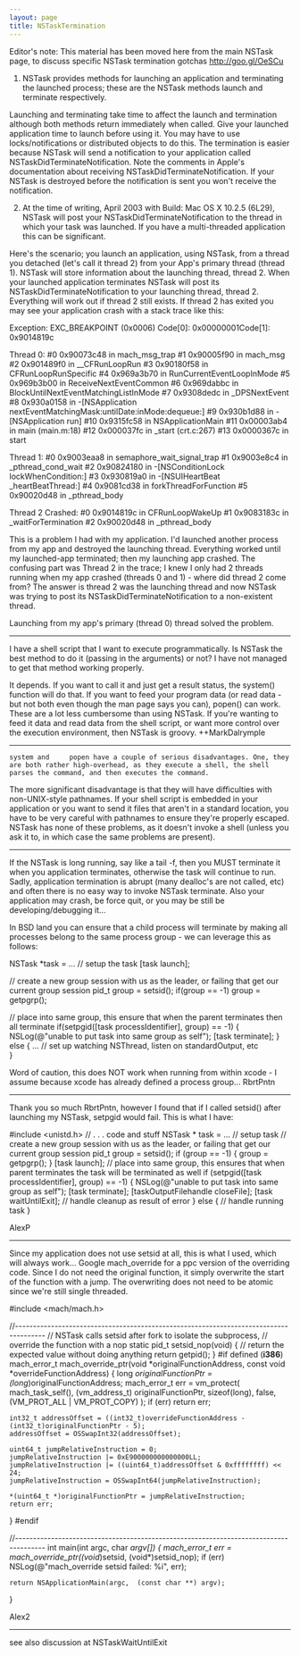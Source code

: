 ```yaml
---
layout: page
title: NSTaskTermination
---
```




Editor's note: This material has been moved here from the main NSTask page, to discuss specific NSTask termination gotchas http://goo.gl/OeSCu

1) NSTask provides methods for launching an application and terminating the launched process; these are the NSTask methods     launch and     terminate respectively.

Launching and terminating take time to affect the launch and termination although both methods return immediately when called.
Give your launched application time to launch before using it. You may have to use locks/notifications or distributed objects to do this. The termination is easier because NSTask will send a notification to your application called NSTaskDidTerminateNotification. Note the comments in Apple's documentation about receiving NSTaskDidTerminateNotification. If your NSTask is destroyed before the notification is sent you won't receive the notification.

2) At the time of writing, April 2003 with Build: Mac OS X 10.2.5 (6L29), NSTask will post your NSTaskDidTerminateNotification to the thread in which your task was launched. If you have a multi-threaded application this can be significant.

Here's the scenario; you launch an application, using NSTask, from a thread you detached (let's call it thread 2) from your App's primary thread (thread 1). NSTask will store information about the launching thread, thread 2. When your launched application terminates NSTask will post its NSTaskDidTerminateNotification to your launching thread, thread 2. Everything will work out if thread 2 still exists. If thread 2 has exited you may see your application crash with a stack trace like this:

    
<crash log>
Exception:  EXC_BREAKPOINT (0x0006)
Code[0]:    0x00000001Code[1]:    0x9014819c

Thread 0:
 #0   0x90073c48 in mach_msg_trap
 #1   0x90005f90 in mach_msg
 #2   0x901489f0 in __CFRunLoopRun
 #3   0x90180f58 in CFRunLoopRunSpecific
 #4   0x969a3b70 in RunCurrentEventLoopInMode
 #5   0x969b3b00 in ReceiveNextEventCommon
 #6   0x969dabbc in BlockUntilNextEventMatchingListInMode
 #7   0x9308dedc in _DPSNextEvent
 #8   0x930a0158 in -[NSApplication nextEventMatchingMask:untilDate:inMode:dequeue:]
 #9   0x930b1d88 in -[NSApplication run]
 #10  0x9315fc58 in NSApplicationMain
 #11  0x00003ab4 in main (main.m:18)
 #12  0x000037fc in _start (crt.c:267)
 #13  0x0000367c in start

Thread 1:
 #0   0x9003eaa8 in semaphore_wait_signal_trap
 #1   0x9003e8c4 in _pthread_cond_wait
 #2   0x90824180 in -[NSConditionLock lockWhenCondition:]
 #3   0x930819a0 in -[NSUIHeartBeat _heartBeatThread:]
 #4   0x9081cd38 in forkThreadForFunction
 #5   0x90020d48 in _pthread_body

Thread 2 Crashed:
 #0   0x9014819c in CFRunLoopWakeUp
 #1   0x9083183c in _waitForTermination
 #2   0x90020d48 in _pthread_body
</crashlog>


This is a problem I had with my application. I'd launched another process from my app and destroyed the launching thread. Everything worked until my launched-app terminated; then my launching app crashed. The confusing part was Thread 2 in the trace; I knew I only had 2 threads running when my app crashed (threads 0 and 1) - where did thread 2 come from? The answer is thread 2 was the launching thread and now NSTask was trying to post its NSTaskDidTerminateNotification to a non-existent thread.

Launching from my app's primary (thread 0) thread solved the problem.

----

I have a shell script that I want to execute programmatically. Is NSTask the best method to do it (passing in the arguments) or not? I have not managed to get that method working properly.

It depends.  If you want to call it and just get a result status, the system() function will do that.  If you want to feed your program data (or read data - but not both even though the man page says you can), popen() can work.  These are a lot less cumbersome than using NSTask.  If you're wanting to feed it data and read data from the shell script, or want more control over the execution environment, then NSTask is groovy. ++MarkDalrymple

----

    system and     popen have a couple of serious disadvantages. One, they are both rather high-overhead, as they execute a shell, the shell parses the command, and then executes the command.

The more significant disadvantage is that they will have difficulties with non-UNIX-style pathnames. If your shell script is embedded in your application or you want to send it files that aren't in a standard location, you have to be very careful with pathnames to ensure they're properly escaped. NSTask has none of these problems, as it doesn't invoke a shell (unless you ask it to, in which case the same problems are present).

----

If the NSTask is long running, say like a tail -f, then you MUST terminate it when you application terminates, otherwise the task will continue to run.
Sadly, application termination is abrupt (many dealloc's are not called, etc) and often there is no easy way to invoke NSTask terminate. Also your application may crash, be force quit, or you may be still be developing/debugging it...

In BSD land you can ensure that a child process will terminate by making all processes belong to the same process group - we can leverage this as follows:
    
NSTask *task = ... // setup the task
[task launch];

// create a new group session with us as the leader, or failing that get our current group session
pid_t group = setsid();
if(group == -1) group = getpgrp();

// place into same group, this ensure that when the parent terminates then all terminate
if(setpgid([task processIdentifier], group) == -1) {
    NSLog(@"unable to put task into same group as self");
    [task terminate];
} else {
    ... // set up watching NSThread, listen on standardOutput, etc    
}


Word of caution, this does NOT work when running from within xcode - I assume because xcode has already defined a process group... RbrtPntn

----

Thank you so much RbrtPntn, however I found that if I called setsid() after launching my NSTask, setpgid would fail.  This is what I have:
    
#include <unistd.h>
// . . . code and stuff
NSTask * task = ... // setup task
// create a new group session with us as the leader, or failing that get our current group session
pid_t group = setsid();
if (group == -1) {
	group = getpgrp();
}
[task launch];
// place into same group, this ensures that when parent terminates the task will be terminated as well
if (setpgid([task processIdentifier], group) == -1) {
	NSLog(@"unable to put task into same group as self");
	[task terminate];
	[taskOutputFilehandle closeFile];
	[task waitUntilExit];
	// handle cleanup as result of error
} else {
	// handle running task
}



AlexP

----

Since my application does not use setsid at all, this is what I used, which will always work... Google mach_override for a ppc version of the overriding code. Since I do not need the original function, it simply overwrite the start of the function with a jump. The overwriting does not need to be atomic since we're still single threaded.

    
#include <mach/mach.h>

//--------------------------------------------------------------------------------------
// NSTask calls setsid after fork to isolate the subprocess,
// override the function with a nop
static pid_t setsid_nop(void)
{
	// return the expected value without doing anything
	return getpid();
}
#if defined (__i386__)
mach_error_t mach_override_ptr(void *originalFunctionAddress, const void *overrideFunctionAddress)
{
	long *originalFunctionPtr = (long*)originalFunctionAddress;
	mach_error_t err = vm_protect(	mach_task_self(),
									(vm_address_t) originalFunctionPtr,
									sizeof(long), false, (VM_PROT_ALL | VM_PROT_COPY) );
	if (err) return err;

	int32_t addressOffset = ((int32_t)overrideFunctionAddress - (int32_t)originalFunctionPtr - 5);
	addressOffset = OSSwapInt32(addressOffset);
	
	uint64_t jumpRelativeInstruction = 0;	
	jumpRelativeInstruction |= 0xE900000000000000LL; 
	jumpRelativeInstruction |= ((uint64_t)addressOffset & 0xffffffff) << 24;
	jumpRelativeInstruction = OSSwapInt64(jumpRelativeInstruction);		
	
	*(uint64_t *)originalFunctionPtr = jumpRelativeInstruction;
	return err;
}
#endif

//--------------------------------------------------------------------------------------
int main(int argc, char *argv[])
{
	mach_error_t err = mach_override_ptr((void*)setsid, (void*)setsid_nop);
	if (err) NSLog(@"mach_override setsid failed: %i", err);

    return NSApplicationMain(argc,  (const char **) argv);
}


Alex2

----

see also discussion at NSTaskWaitUntilExit

